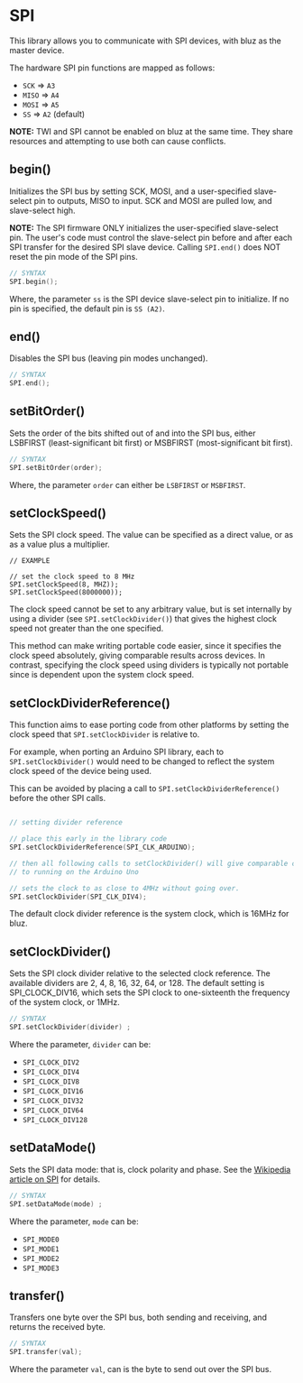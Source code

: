 # SPI

This library allows you to communicate with SPI devices, with bluz as the master device.

The hardware SPI pin functions are mapped as follows:
* `SCK` => `A3`
* `MISO` => `A4`
* `MOSI` => `A5`
* `SS` => `A2` (default)

**NOTE:** TWI and SPI cannot be enabled on bluz at the same time. They share resources and attempting to use both can cause conflicts.

## begin()

Initializes the SPI bus by setting SCK, MOSI, and a user-specified slave-select pin to outputs, MISO to input. SCK and MOSI are pulled low, and slave-select high.

**NOTE:**  The SPI firmware ONLY initializes the user-specified slave-select pin. The user's code must control the slave-select pin before and after each SPI transfer for the desired SPI slave device. Calling `SPI.end()` does NOT reset the pin mode of the SPI pins.

```C++
// SYNTAX
SPI.begin();
```

Where, the parameter `ss` is the SPI device slave-select pin to initialize.  If no pin is specified, the default pin is `SS (A2)`.

## end()

Disables the SPI bus (leaving pin modes unchanged).

```C++
// SYNTAX
SPI.end();
```

## setBitOrder()

Sets the order of the bits shifted out of and into the SPI bus, either LSBFIRST (least-significant bit first) or MSBFIRST (most-significant bit first).

```C++
// SYNTAX
SPI.setBitOrder(order);
```

Where, the parameter `order` can either be `LSBFIRST` or `MSBFIRST`.

## setClockSpeed()

Sets the SPI clock speed. The value can be specified as a direct value, or as
as a value plus a multiplier.


```
// EXAMPLE

// set the clock speed to 8 MHz
SPI.setClockSpeed(8, MHZ));
SPI.setClockSpeed(8000000));
```

The clock speed cannot be set to any arbitrary value, but is set internally by using a
divider (see `SPI.setClockDivider()`) that gives the highest clock speed not greater
than the one specified.

This method can make writing portable code easier, since it specifies the clock speed
absolutely, giving comparable results across devices. In contrast, specifying
the clock speed using dividers is typically not portable since is dependent upon the system clock speed.

## setClockDividerReference()

This function aims to ease porting code from other platforms by setting the clock speed that
`SPI.setClockDivider` is relative to.

For example, when porting an Arduino SPI library, each to `SPI.setClockDivider()` would
need to be changed to reflect the system clock speed of the device being used.

This can be avoided by placing a call to `SPI.setClockDividerReference()` before the other SPI calls.

```cpp

// setting divider reference

// place this early in the library code
SPI.setClockDividerReference(SPI_CLK_ARDUINO);

// then all following calls to setClockDivider() will give comparable clock speeds
// to running on the Arduino Uno

// sets the clock to as close to 4MHz without going over.
SPI.setClockDivider(SPI_CLK_DIV4);
```

The default clock divider reference is the system clock, which is 16MHz for bluz.

## setClockDivider()

Sets the SPI clock divider relative to the selected clock reference. The available dividers  are 2, 4, 8, 16, 32, 64, or 128. The default setting is SPI_CLOCK_DIV16, which sets the SPI clock to one-sixteenth the frequency of the system clock, or 1MHz.

```C++
// SYNTAX
SPI.setClockDivider(divider) ;
```
Where the parameter, `divider` can be:

 - `SPI_CLOCK_DIV2`
 - `SPI_CLOCK_DIV4`
 - `SPI_CLOCK_DIV8`
 - `SPI_CLOCK_DIV16`
 - `SPI_CLOCK_DIV32`
 - `SPI_CLOCK_DIV64`
 - `SPI_CLOCK_DIV128`

## setDataMode()

Sets the SPI data mode: that is, clock polarity and phase. See the [Wikipedia article on SPI](http://en.wikipedia.org/wiki/Serial_Peripheral_Interface_Bus) for details.

```C++
// SYNTAX
SPI.setDataMode(mode) ;
```
Where the parameter, `mode` can be:

 - `SPI_MODE0`
 - `SPI_MODE1`
 - `SPI_MODE2`
 - `SPI_MODE3`

## transfer()

Transfers one byte over the SPI bus, both sending and receiving, and returns the received byte.

```C++
// SYNTAX
SPI.transfer(val);
```
Where the parameter `val`, can is the byte to send out over the SPI bus.
